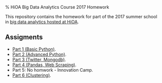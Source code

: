 % HiOA Big Data Analytics Course 2017 Homework

This repository contains the homework for part of the 2017 summer
school in [big data analytics hosted at HiOA][cw].

## Assigments

- [Part 1 (Basic Python)](part1.html).
- [Part 2 (Advanced Python)](part2.html).
- [Part 3 (Twitter, Mongodb)](part3.html).
- [Part 4 (Pandas, Web Scraping)](part4.html).
- Part 5: No homwork - Innovation Camp.
- [Part 6 (Clustering)](part6.html).

[cw]: https://www.hioa.no/eng/Studies/Summer/Data-Analytics-Tools-and-techniques-for-Acquiring-Insights-from-Big-Data/Data-Analytics-Tools-and-Techniques-for-Acquiring-Insights-from-Big-Data-II-2017
